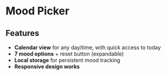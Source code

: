 # Mood Picker

## Features
- **Calendar view** for any day/time, with quick access to today
- **7 mood options** + reset button (expandable)
- **Local storage** for persistent mood tracking
- **Responsive design works**